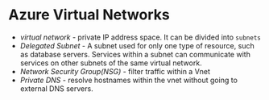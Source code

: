 # Azure Virtual Networks
- *virtual network* - private IP address space. It can be divided into `subnets`
- *Delegated Subnet* - A subnet used for only one type of resource, such as database servers. Services within a subnet can communicate with services on other subnets of the same virtual network.
- *Network Security Group(NSG)* - filter traffic within a Vnet
- *Private DNS* - resolve hostnames within the vnet without going to external DNS servers.